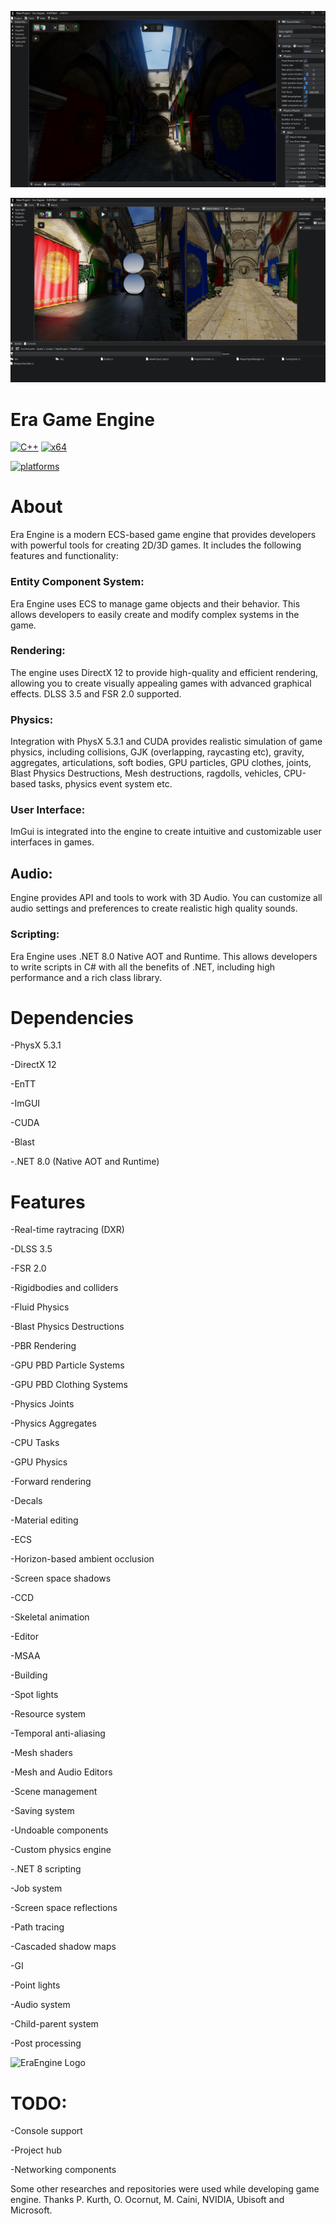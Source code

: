 ![EraEngine Logo](https://github.com/EldarMuradov/EldarMuradov/blob/a4d76f9ec241f35d76237f3e637cbf1921de5d2d/Editor.png)

![EraEngine Logo](https://github.com/EldarMuradov/EldarMuradov/blob/99a6272b7b5f123c8f20b7c39f773714f79810cd/MESH_EDITOR.png)

# Era Game Engine

[![C++](https://img.shields.io/badge/language-C%2B%2B-%23f34b7d.svg?style=plastic)](https://en.wikipedia.org/wiki/C%2B%2B) 
[![x64](https://img.shields.io/badge/arch-x64-red.svg?style=plastic)](https://en.wikipedia.org/wiki/X64) 

<a href="https://github.com/EldarMuradov/EraEngine"><img alt="platforms" src="https://img.shields.io/badge/platforms-Windows-blue?style=flat-square"/></a>

# About

Era Engine is a modern ECS-based game engine that provides developers with powerful tools for creating 2D/3D games. It includes the following features and functionality:

### Entity Component System:
Era Engine uses ECS to manage game objects and their behavior. This allows developers to easily create and modify complex systems in the game.

### Rendering: 
The engine uses DirectX 12 to provide high-quality and efficient rendering, allowing you to create visually appealing games with advanced graphical effects. DLSS 3.5 and FSR 2.0 supported.

### Physics: 
Integration with PhysX 5.3.1 and CUDA provides realistic simulation of game physics, including collisions, GJK (overlapping, raycasting etc), gravity, aggregates, articulations, soft bodies, GPU particles, GPU clothes, joints, Blast Physics Destructions, Mesh destructions, ragdolls, vehicles, CPU-based tasks, physics event system etc.

### User Interface: 
ImGui is integrated into the engine to create intuitive and customizable user interfaces in games. 

## Audio:
Engine provides API and tools to work with 3D Audio. You can customize all audio settings and preferences to create realistic high quality sounds. 

### Scripting: 
Era Engine uses .NET 8.0 Native AOT and Runtime. This allows developers to write scripts in C# with all the benefits of .NET, including high performance and a rich class library.

# Dependencies

-PhysX 5.3.1

-DirectX 12

-EnTT

-ImGUI

-CUDA

-Blast

-.NET 8.0 (Native AOT and Runtime)

# Features

-Real-time raytracing (DXR)

-DLSS 3.5

-FSR 2.0

-Rigidbodies and colliders

-Fluid Physics 

-Blast Physics Destructions

-PBR Rendering 

-GPU PBD Particle Systems

-GPU PBD Clothing Systems

-Physics Joints

-Physics Aggregates

-CPU Tasks

-GPU Physics

-Forward rendering

-Decals

-Material editing

-ECS

-Horizon-based ambient occlusion

-Screen space shadows

-CCD

-Skeletal animation

-Editor

-MSAA

-Building

-Spot lights

-Resource system

-Temporal anti-aliasing

-Mesh shaders

-Mesh and Audio Editors

-Scene management

-Saving system

-Undoable components

-Custom physics engine

-.NET 8 scripting

-Job system

-Screen space reflections

-Path tracing

-Cascaded shadow maps

-GI

-Point lights

-Audio system

-Child-parent system

-Post processing

![EraEngine Logo](https://github.com/EldarMuradov/EraGameEngine/blob/02d7801170a48c62c13e82ff4261d3a94ee91df3/NORMALS.png)

# TODO:

-Console support

-Project hub

-Networking components


Some other researches and repositories were used while developing game engine. Thanks P. Kurth, O. Ocornut, M. Caini, NVIDIA, Ubisoft and Microsoft.
